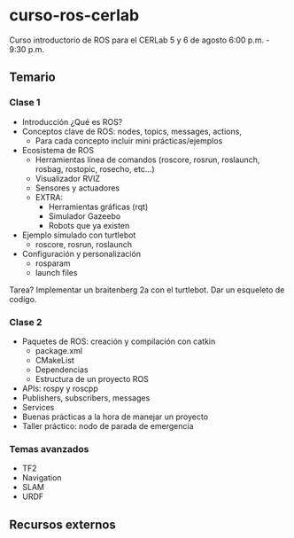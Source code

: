 # curso-ros-cerlab
Curso introductorio de ROS para el CERLab
5 y 6 de agosto 6:00 p.m. - 9:30 p.m.

## Temario

### Clase 1

 - Introducción ¿Qué es ROS?
 - Conceptos clave de ROS: nodes, topics, messages, actions,
   - Para cada concepto incluir mini prácticas/ejemplos
 - Ecosistema de ROS
   - Herramientas línea de comandos (roscore, rosrun, roslaunch, rosbag, rostopic, rosecho, etc...)
   - Visualizador RVIZ
   - Sensores y actuadores
   - EXTRA:
     - Herramientas gráficas (rqt)
     - Simulador Gazeebo
     - Robots que ya existen
 - Ejemplo simulado con turtlebot
   - roscore, rosrun, roslaunch
 - Configuración y personalización
   - rosparam
   - launch files
     
Tarea? Implementar un braitenberg 2a con el turtlebot. Dar un esqueleto de codigo.
     
### Clase 2
   
 - Paquetes de ROS: creación y compilación con catkin
   - package.xml
   - CMakeList
   - Dependencias
   - Estructura de un proyecto ROS
 - APIs: rospy y roscpp
 - Publishers, subscribers, messages
 - Services
 - Buenas prácticas a la hora de manejar un proyecto
 - Taller práctico: nodo de parada de emergencia

### Temas avanzados
 - TF2
 - Navigation
 - SLAM
 - URDF

## Recursos externos
